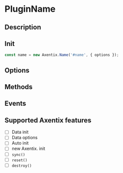 # PluginName

## Description



## Init

```js
const name = new Axentix.Name('#name', { options });
```

## Options 

## Methods

## Events

## Supported Axentix features

  - [ ] Data init
  - [ ] Data options
  - [ ] Auto init
  - [ ] new Axentix. init
  - [ ] `sync()`
  - [ ] `reset()`
  - [ ] `destroy()`
